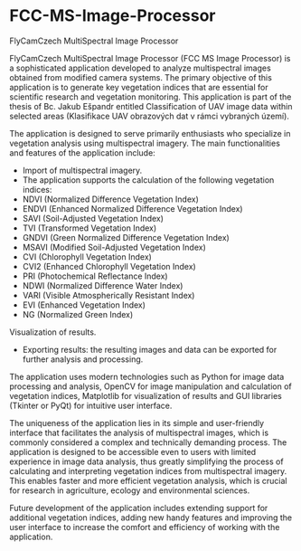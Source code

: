 # FCC-MS-Image-Processor
FlyCamCzech MultiSpectral Image Processor

FlyCamCzech MultiSpectral Image Processor (FCC MS Image Processor) is a sophisticated application developed to analyze multispectral images obtained from modified camera systems. The primary objective of this application is to generate key vegetation indices that are essential for scientific research and vegetation monitoring. This application is part of the thesis of Bc. Jakub Ešpandr entitled Classification of UAV image data within selected areas (Klasifikace UAV obrazových dat v rámci vybraných území).

The application is designed to serve primarily enthusiasts who specialize in vegetation analysis using multispectral imagery. The main functionalities and features of the application include:
- Import of multispectral imagery.
- The application supports the calculation of the following vegetation indices:
- NDVI (Normalized Difference Vegetation Index)
- ENDVI (Enhanced Normalized Difference Vegetation Index)
- SAVI (Soil-Adjusted Vegetation Index)
- TVI (Transformed Vegetation Index)
- GNDVI (Green Normalized Difference Vegetation Index)
- MSAVI (Modified Soil-Adjusted Vegetation Index)
- CVI (Chlorophyll Vegetation Index)
- CVI2 (Enhanced Chlorophyll Vegetation Index)
- PRI (Photochemical Reflectance Index)
- NDWI (Normalized Difference Water Index)
- VARI (Visible Atmospherically Resistant Index)
- EVI (Enhanced Vegetation Index)
- NG (Normalized Green Index)


Visualization of results.
- Exporting results: the resulting images and data can be exported for further analysis and processing.

The application uses modern technologies such as Python for image data processing and analysis, OpenCV for image manipulation and calculation of vegetation indices, Matplotlib for visualization of results and GUI libraries (Tkinter or PyQt) for intuitive user interface.

The uniqueness of the application lies in its simple and user-friendly interface that facilitates the analysis of multispectral images, which is commonly considered a complex and technically demanding process. The application is designed to be accessible even to users with limited experience in image data analysis, thus greatly simplifying the process of calculating and interpreting vegetation indices from multispectral imagery. This enables faster and more efficient vegetation analysis, which is crucial for research in agriculture, ecology and environmental sciences.

Future development of the application includes extending support for additional vegetation indices, adding new handy features and improving the user interface to increase the comfort and efficiency of working with the application.

